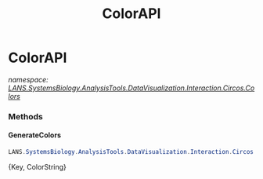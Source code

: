 ﻿---
title: ColorAPI
---

# ColorAPI
_namespace: [LANS.SystemsBiology.AnalysisTools.DataVisualization.Interaction.Circos.Colors](N-LANS.SystemsBiology.AnalysisTools.DataVisualization.Interaction.Circos.Colors.html)_





### Methods

#### GenerateColors
```csharp
LANS.SystemsBiology.AnalysisTools.DataVisualization.Interaction.Circos.Colors.ColorAPI.GenerateColors(System.String[])
```
{Key, ColorString}


